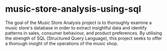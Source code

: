 # music-store-analysis-using-sql
The goal of the Music Store Analysis project is to thoroughly examine a music store's database in order to extract insightful data and identify patterns in sales, consumer behaviour, and product preferences. By utilising the strength of SQL (Structured Query Language), this project seeks to offer a thorough insight of the operations of the music shop.
